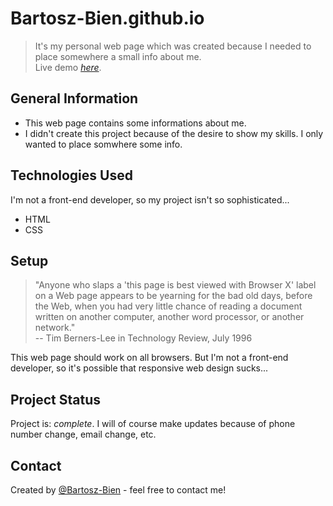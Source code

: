 # Bartosz-Bien.github.io
> It's my personal web page which was created because I needed to place somewhere a small info about me.<br />
> Live demo [_here_](https://bartosz-bien.github.io/). 


## General Information
- This web page contains some informations about me.
- I didn't create this project because of the desire to show my skills. I only wanted to place somwhere some info.


## Technologies Used
I'm not a front-end developer, so my project isn't so sophisticated...
- HTML 
- CSS

## Setup
>"Anyone who slaps a 'this page is best viewed with Browser X' label on a Web page appears to be yearning for the bad old days, before the Web, when you had very little chance of reading a document written on another computer, another word processor, or another network."<br>
> -- Tim Berners-Lee in Technology Review, July 1996<br>

This web page should work on all browsers. But I'm not a front-end developer, so it's possible that responsive web design sucks...

## Project Status
Project is: _complete_. I will of course make updates because of phone number change, email change, etc.

## Contact
Created by [@Bartosz-Bien](https://Bartosz-Bien.github.io) - feel free to contact me!
